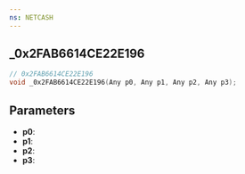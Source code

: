 ```yaml
---
ns: NETCASH
---
```

## _0x2FAB6614CE22E196

```c
// 0x2FAB6614CE22E196
void _0x2FAB6614CE22E196(Any p0, Any p1, Any p2, Any p3);
```


## Parameters
* **p0**: 
* **p1**: 
* **p2**: 
* **p3**: 

